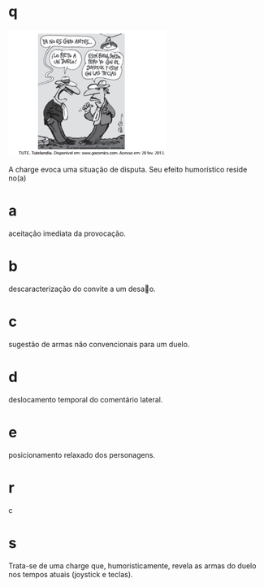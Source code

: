 # q
![](b53f60df-bbd3-e22b-4dac-466004955b03.png)

A charge evoca uma situação de disputa. Seu efeito humorístico reside no(a)

# a
aceitação imediata da provocação.

# b
descaracterização do convite a um desao.

# c
sugestão de armas não convencionais para um duelo.

# d
deslocamento temporal do comentário lateral.

# e
posicionamento relaxado dos personagens.

# r
c

# s
Trata-se de uma charge que, humoristicamente, revela as armas do duelo nos tempos atuais (joystick e teclas).
